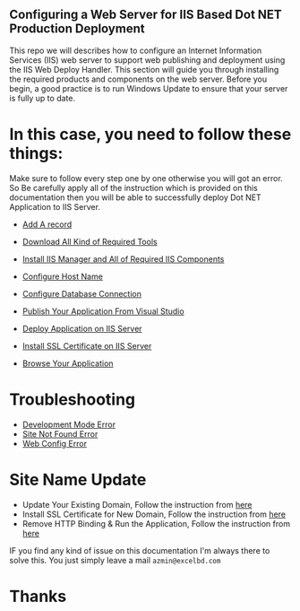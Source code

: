 ## Configuring a Web Server for IIS Based Dot NET Production Deployment

This repo we will describes how to configure an Internet Information Services (IIS) web server to support web publishing and deployment using the IIS Web Deploy Handler. This section will guide you through installing the required products and components on the web server. Before you begin, a good practice is to run Windows Update to ensure that your server is fully up to date.

# In this case, you need to follow these things:

Make sure to follow every step one by one otherwise you will got an error. So Be carefully apply all of the instruction which is provided on this documentation then you will be able to successfully deploy Dot NET Application to IIS Server. 

* [Add A record](https://github.com/excel-azmin/IIS-Production-Deployment/wiki/Add-A-record)

* [Download All Kind of Required Tools](https://github.com/excel-azmin/IIS-Production-Deployment/wiki/Download-Tools)

* [Install IIS Manager and All of Required IIS Components](https://github.com/excel-azmin/IIS-Production-Deployment/wiki/Install-IIS-and-All-of-Required-IIS-Components)

* [Configure Host Name](https://github.com/excel-azmin/IIS-Production-Deployment/wiki/Configure-Host-Name)

* [Configure Database Connection](https://github.com/excel-azmin/IIS-Production-Deployment/wiki/Configure-Database)

* [Publish Your Application From Visual Studio](https://github.com/excel-azmin/IIS-Production-Deployment/wiki/Publish-Your-Application)

* [Deploy Application on IIS Server](https://github.com/excel-azmin/IIS-Production-Deployment/wiki/Deploy-Application-on-Your-Server)

* [Install SSL Certificate on IIS Server](https://github.com/excel-azmin/IIS-Production-Deployment/wiki/Install-SSL-Certificate-on-IIS-Server)

* [Browse Your Application](https://github.com/excel-azmin/IIS-Production-Deployment/wiki/Browse-Your-Application)


# Troubleshooting

* [Development Mode Error](https://github.com/excel-azmin/IIS-Production-Deployment/wiki/Development-Mode)
* [Site Not Found Error](https://github.com/excel-azmin/IIS-Production-Deployment/wiki/Site-Not-Found)
* [Web Config Error](https://github.com/excel-azmin/IIS-Production-Deployment/wiki/Configure-Error)

# Site Name Update

* Update Your Existing Domain, Follow the instruction from [here](https://github.com/excel-azmin/IIS-Production-Deployment/wiki/Configure-Host-Name)
* Install SSL Certificate for New Domain, Follow the instruction from [here](https://github.com/excel-azmin/IIS-Production-Deployment/wiki/Install-SSL-Certificate-on-IIS-Server)
* Remove HTTP Binding & Run the Application, Follow the instruction from [here](https://github.com/excel-azmin/IIS-Production-Deployment/wiki/Browse-Your-Application#remove-http-binding)




IF you find any kind of issue on this documentation I'm always there to solve this. You just simply leave a mail `azmin@excelbd.com` 

# Thanks
